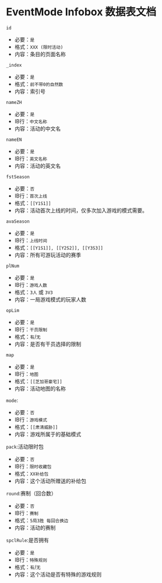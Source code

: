 # EventMode Infobox 数据表文档

`id`

* 必要：`是`
* 格式：`XXX (限时活动)`
* 内容：条目的页面名称

`_index`

* 必要：`是`
* 格式：`前不带0的自然数`
* 内容：索引号

`nameZH`

* 必要：`是`
* IB行：`中文名称`
* 内容：活动的中文名

`nameEN`

* 必要：`是`
* IB行：`英文名称`
* 内容：活动的英文名

`fstSeason`

* 必要：`否`
* IB行：`首次上线`
* 格式：`[[Y1S1]]`
* 内容：活动首次上线的时间，仅多次加入游戏的模式需要。

`avaSeason`

* 必要：`是`
* IB行：`上线时间`
* 格式：`[[Y1S1]], [[Y2S2]], [[Y3S3]]`
* 内容：所有可游玩活动的赛季

`plNum`

* 必要：`是`
* IB行：`游戏人数`
* 格式：`3人` 或 `3V3`
* 内容：一局游戏模式的玩家人数

`opLim`

* 必要：`是`
* IB行：`干员限制`
* 格式：`有`/`无`
* 内容：是否有干员选择的限制

`map`

* 必要：`是`
* IB行：`地图`
* 格式：`[[芝加哥豪宅]]`
* 内容：活动地图的名称

`mode`:

* 必要：`否`
* IB行：`游戏模式`
* 格式：`[[肃清威胁]]`
* 内容：游戏所属于的基础模式

`pack`:活动限时包

* 必要：`否`
* IB行：`限时收藏包`
* 格式：`XX补给包`
* 内容：这个活动所赠送的补给包

`round`:赛制（回合数）

* 必要：`否`
* IB行：`赛制`
* 格式：`5局3胜 每回合换边`
* 内容：活动的赛制

`spclRule`:是否拥有

* 必要：`是`
* IB行：`特殊规则`
* 格式：`有`/`无`
* 内容：这个活动是否有特殊的游戏规则